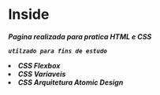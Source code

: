 # Inside #
<h5> Pagina realizada para pratica HTML e CSS 

``utilzado para fins de estudo ``

<li> CSS Flexbox
<li> CSS Variaveis
<li> CSS Arquitetura Atomic Design
